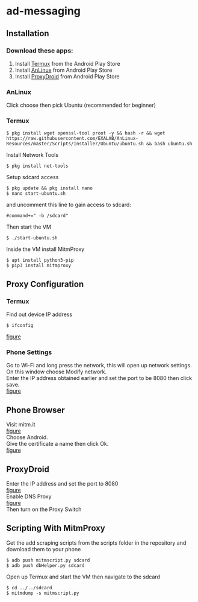 # ad-messaging

## Installation
### Download these apps:
1. Install [Termux](https://play.google.com/store/apps/details?id=com.termux&hl=en_US) from the Android Play Store 
2. Install [AnLinux](https://play.google.com/store/apps/details?id=exa.lnx.a&hl=en_US) from Android Play Store
3. Install [ProxyDroid](https://play.google.com/store/apps/details?id=org.proxydroid&hl=en_US) from Android Play Store

### AnLinux
Click choose then pick Ubuntu (recommended for beginner) 
### Termux
```
$ pkg install wget openssl-tool proot -y && hash -r && wget https://raw.githubusercontent.com/EXALAB/AnLinux-Resources/master/Scripts/Installer/Ubuntu/ubuntu.sh && bash ubuntu.sh
``` 
Install Network Tools
```
$ pkg install net-tools
```
Setup sdcard access
```
$ pkg update && pkg install nano
$ nano start-ubuntu.sh
``` 
and uncomment this line to gain access to sdcard:
```
#command+=" -b /sdcard"
``` 
Then start the VM
```
$ ./start-ubuntu.sh
``` 
Inside the VM install MitmProxy
```apt update
$ apt install python3-pip
$ pip3 install mitmproxy
``` 

## Proxy Configuration
### Termux
Find out device IP address
```
$ ifconfig
```
[figure](figures/img1.png)  
### Phone Settings
Go to Wi-Fi and long press the network, this will open up network settings. 
On this window choose Modify network.  
Enter the IP address obtained earlier and set the port to be 8080 then click save.  
[figure](figures/img2.png)  
## Phone Browser
Visit mitm.it  
[figure](figures/img5.png)  
Choose Android.  
Give the certificate a name then click Ok.  
[figure](figures/img6.png)  
## ProxyDroid
Enter the IP address and set the port to 8080  
[figure](figures/img3.png)  
Enable DNS Proxy  
[figure](figures/img4.png)  
Then turn on the Proxy Switch

## Scripting With MitmProxy 
Get the add scraping scripts from the scripts folder in the repository and download them to your phone
```
$ adb push mitmscript.py sdcard
$ adb push dbHelper.py sdcard
```
Open up Termux and start the VM then navigate to the sdcard
```
$ cd ../../sdcard
$ mitmdump -s mitmscript.py
```
